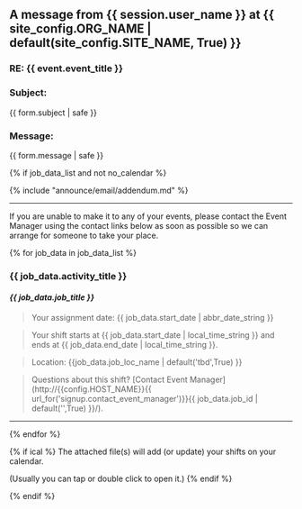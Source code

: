 ## A message from {{ session.user_name }} at {{ site_config.ORG_NAME | default(site_config.SITE_NAME, True) }}

### RE: {{ event.event_title }}

### Subject: 

{{ form.subject | safe }}

### Message:

{{ form.message | safe }}


{% if job_data_list and not no_calendar %}

{% include "announce/email/addendum.md" %}

---
If you are unable to make it to any of your events, please contact the Event Manager using the 
contact links below as soon as possible so we can arrange for someone to take your place.

{% for job_data in job_data_list %}

### {{ job_data.activity_title }}
#### _{{ job_data.job_title }}_

> Your assignment date: {{ job_data.start_date | abbr_date_string }}

> Your shift starts at {{ job_data.start_date | local_time_string }}
> and ends at {{ job_data.end_date | local_time_string }}.

> Location: {{job_data.job_loc_name | default('tbd',True) }}  

> Questions about this shift? [Contact Event Manager](http://{{config.HOST_NAME}}{{ url_for('signup.contact_event_manager')}}{{ job_data.job_id | default('',True) }}/).

---
{% endfor %}

{% if ical %}
The attached file(s) will add (or update) your shifts on your calendar. 

(Usually you can tap or double click to open it.)
{% endif %}

{% endif %}

